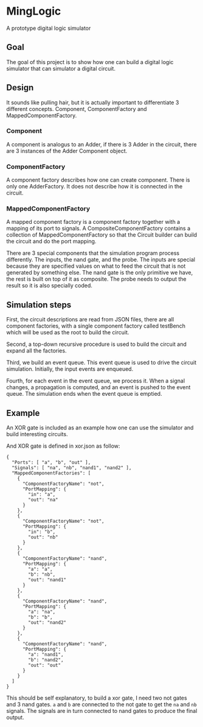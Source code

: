 # MingLogic
A prototype digital logic simulator

## Goal
The goal of this project is to show how one can build a digital logic simulator that can simulator a digital circuit. 

## Design
It sounds like pulling hair, but it is actually important to differentiate 3 different concepts. Component, ComponentFactory and MappedComponentFactory.

### Component
A component is analogus to an Adder, if there is 3 Adder in the circuit, there are 3 instances of the Adder Component object.

### ComponentFactory
A component factory describes how one can create component. There is only one AdderFactory. It does not describe how it is connected in the circuit.

### MappedComponentFactory
A mapped component factory is a component factory together with a mapping of its port to signals. A CompositeComponentFactory contains a collection of MappedComponentFactory so that the Circuit builder can build the circuit and do the port mapping.

There are 3 special components that the simulation program process differently. The inputs, the nand gate, and the probe. The inputs are special because they are specified values on what to feed the circuit that is not generated by something else. The nand gate is the only primitive we have, the rest is built on top of it as composite. The probe needs to output the result so it is also specially coded.

## Simulation steps
First, the circuit descriptions are read from JSON files, there are all component factories, with a single component factory called testBench which will be used as the root to build the circuit.

Second, a top-down recursive procedure is used to build the circuit and expand all the factories.

Third, we build an event queue. This event queue is used to drive the circuit simulation. Initially, the input events are enqueued.

Fourth, for each event in the event queue, we process it. When a signal changes, a propagation is computed, and an event is pushed to the event queue. The simulation ends when the event queue is emptied.

## Example

An XOR gate is included as an example how one can use the simulator and build interesting circuits.

And XOR gate is defined in xor.json as follow:

```
{
  "Ports": [ "a", "b", "out" ],
  "Signals": [ "na", "nb", "nand1", "nand2" ],
  "MappedComponentFactories": [
    {
      "ComponentFactoryName": "not",
      "PortMapping": {
        "in": "a",
        "out": "na"
      }
    },
    {
      "ComponentFactoryName": "not",
      "PortMapping": {
        "in": "b",
        "out": "nb"
      }
    },
    {
      "ComponentFactoryName": "nand",
      "PortMapping": {
        "a": "a",
        "b": "nb",
        "out": "nand1"
      }
    },
    {
      "ComponentFactoryName": "nand",
      "PortMapping": {
        "a": "na",
        "b": "b",
        "out": "nand2"
      }
    },
    {
      "ComponentFactoryName": "nand",
      "PortMapping": {
        "a": "nand1",
        "b": "nand2",
        "out": "out"
      }
    }
  ]
}
```
This should be self explanatory, to build a xor gate, I need two not gates and 3 nand gates. `a` and `b` are connected to the not gate to get the `na` and `nb` signals. The signals are in turn connected to nand gates to produce the final output.

